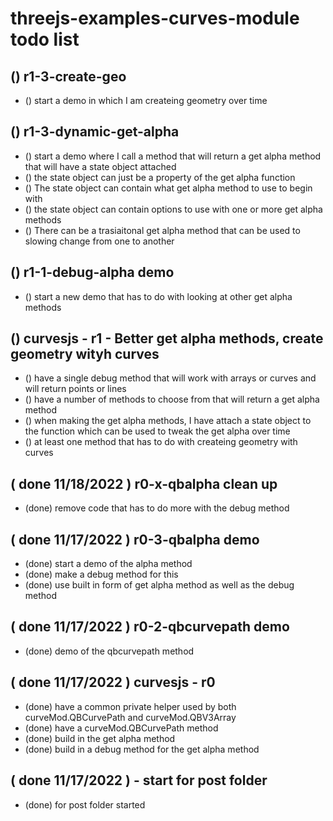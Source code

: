 # threejs-examples-curves-module todo list


## () r1-3-create-geo
* () start a demo in which I am createing geometry over time

## () r1-3-dynamic-get-alpha
* () start a demo where I call a method that will return a get alpha method that will have a state object attached
* () the state object can just be a property of the get alpha function
* () The state object can contain what get alpha method to use to begin with
* () the state object can contain options to use with one or more get alpha methods
* () There can be a trasiaitonal get alpha method that can be used to slowing change from one to another

## () r1-1-debug-alpha demo
* () start a new demo that has to do with looking at other get alpha methods

## () curvesjs - r1 - Better get alpha methods, create geometry wityh curves
* () have a single debug method that will work with arrays or curves and will return points or lines
* () have a number of methods to choose from that will return a get alpha method
* () when making the get alpha methods, I have attach a state object to the function which can be used to tweak the get alpha over time
* () at least one method that has to do with createing geometry with curves

## ( done 11/18/2022 ) r0-x-qbalpha clean up
* (done) remove code that has to do more with the debug method

## ( done 11/17/2022 ) r0-3-qbalpha demo
* (done) start a demo of the alpha method
* (done) make a debug method for this
* (done) use built in form of get alpha method as well as the debug method

## ( done 11/17/2022 ) r0-2-qbcurvepath demo
* (done) demo of the qbcurvepath method

## ( done 11/17/2022 ) curvesjs - r0
* (done) have a common private helper used by both curveMod.QBCurvePath and curveMod.QBV3Array
* (done) have a curveMod.QBCurvePath method
* (done) build in the get alpha method
* (done) build in a debug method for the get alpha method

## ( done 11/17/2022 ) - start for post folder
* (done) for post folder started
